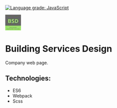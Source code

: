 [![Language grade: JavaScript](https://img.shields.io/lgtm/grade/javascript/g/mkitowski/BSD.svg?logo=lgtm&logoWidth=18)](https://lgtm.com/projects/g/mkitowski/BSD/context:javascript)

![BSD](./pic/bsd.jpg)


# Building Services Design
Company web page.

## Technologies:
- ES6
- Webpack
- Scss



